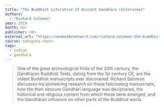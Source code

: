 ```yaml
---
title: "The Buddhist Literature of Ancient Gandhāra (Interview)"
authors:
  - "Richard Salomon"
year: 2019
month: mar
publisher: nbn
external_url: "https://newbooksnetwork.com/richard-salomon-the-buddhist-literature-of-ancient-gandhara-an-introduction-with-selected-translation-wisdom-publications-2018/"
course: mahayana-roots
tags:
  - indian
  - gandhara
---
```


> One of the great archeological finds of the 20th century, the Gandhāran Buddhist Texts, dating from the 1st century CE, are the oldest Buddhist manuscripts ever discovered. Richard Salomon discusses his pioneering research on these fascinating manuscripts, how the then obscure Gāndhārī language was deciphered, the historical and religious context from which these texts emerged, and the Gandhāran influence on other parts of the Buddhist world.
